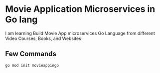 # Movie Application Microservices in Go lang

I am learning Build Movie App microservices Go Language from different Video Courses, Books, and Websites

## Few Commands

```powershell
go mod init movieappingo

```
